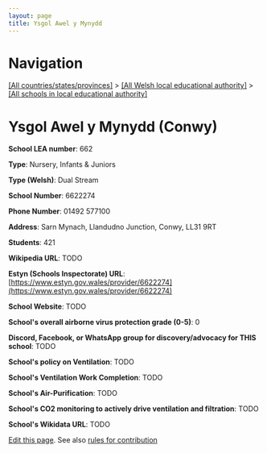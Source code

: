 ```yaml
---
layout: page
title: Ysgol Awel y Mynydd
---
```

# Navigation

[[All countries/states/provinces]](../../..) > [[All Welsh local educational authority]](../..) > [[All schools in local educational authority]](..)

# Ysgol Awel y Mynydd (Conwy)

**School LEA number**: 662

**Type**: Nursery, Infants & Juniors

**Type (Welsh)**: Dual Stream

**School Number**: 6622274

**Phone Number**: 01492 577100

**Address**: Sarn Mynach, Llandudno Junction, Conwy, LL31 9RT

**Students**: 421

**Wikipedia URL**: TODO

**Estyn (Schools Inspectorate) URL**: [https://www.estyn.gov.wales/provider/6622274](https://www.estyn.gov.wales/provider/6622274)

**School Website**: TODO

**School's overall airborne virus protection grade (0-5)**: 0

**Discord, Facebook, or WhatsApp group for discovery/advocacy for THIS school**: TODO

**School's policy on Ventilation**: TODO

**School's Ventilation Work Completion**: TODO

**School's Air-Purification**: TODO

**School's CO2 monitoring to actively drive ventilation and filtration**: TODO

**School's Wikidata URL**: TODO




[Edit this page](https://github.com/VentilationProject/Wales/edit/prif/./Conwy/Ysgol_Awel_y_Mynydd.md). See also [rules for contribution](../../../contribution-rules/)
